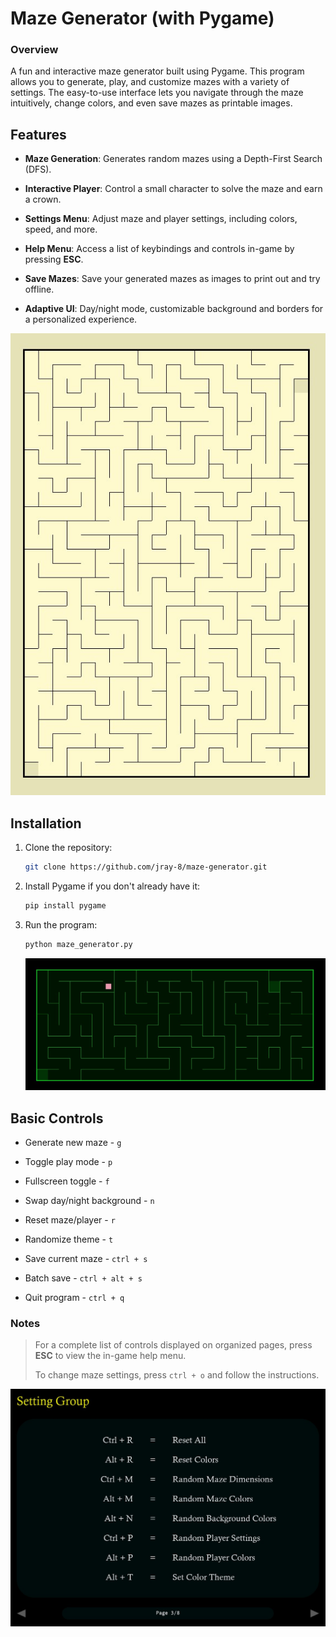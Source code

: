 # Maze Generator (with Pygame)

### Overview

A fun and interactive maze generator built using Pygame. This program allows you to generate, play, and customize mazes with a variety of settings. The easy-to-use interface lets you navigate through the maze intuitively, change colors, and even save mazes as printable images.

## Features

- __Maze Generation__: Generates random mazes using a Depth-First Search (DFS).

- __Interactive Player__: Control a small character to solve the maze and earn a crown.

- __Settings Menu__: Adjust maze and player settings, including colors, speed, and more.

- __Help Menu__: Access a list of keybindings and controls in-game by pressing __ESC__.

- __Save Mazes__: Save your generated mazes as images to print out and try offline.

- __Adaptive UI__: Day/night mode, customizable background and borders for a personalized experience.


<div style="text-align: center;">
	<img src="resources/home.jpg">
</div>


## Installation

1. Clone the repository:

	```bash
	git clone https://github.com/jray-8/maze-generator.git
	```

1. Install Pygame if you don't already have it:

	```bash
	pip install pygame
	```
	
1. Run the program:

	```bash
	python maze_generator.py
	```


	<img src="resources/green_maze.jpg">

## Basic Controls

- Generate new maze - `g`

- Toggle play mode - `p`

- Fullscreen toggle - `f`

- Swap day/night background - `n`

- Reset maze/player - `r`

- Randomize theme - `t`

- Save current maze - `ctrl + s`

- Batch save - `ctrl + alt + s`

- Quit program - `ctrl + q`

### __Notes__ 
> For a complete list of controls displayed on organized pages, press __ESC__ to view the in-game help menu.
>
> To change maze settings, press `ctrl + o` and follow the instructions.

<img src="resources/settings.jpg">
